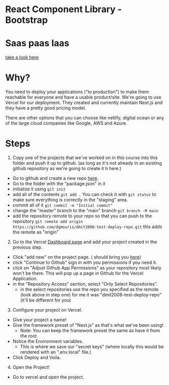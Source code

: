 # React Component Library - Bootstrap

# Saas paas Iaas

[take a look here](saas_paas_iaas.excalidraw)


# Why?

You need to deploy your applications ("to production") to make them reachable for everyone and have a usable product/site. We're going to use Vercel for our deployment. They created and currently maintain Next.js and they have a pretty good pricing model.

There are other options that you can choose like netlify, digital ocean or any of the large cloud companies like Google, AWS and Azure.

# Steps

1. Copy one of the projects that we've worked on in this course into this folder and push it up to github. (as long as it's not already in an existing github repository as we're going to create it h here.)
- Go to github and create a new repo [here](https://github.com/new).
- Go to the folder with the "package.json" in it
- initialize it using `git init`
- add all of the contents `git add .` You can check it with `git status` to make sure everything is correctly in the "staging" area.
- commit all of it `git commit -m "Initial commit"`
- change the "master" branch to the "main" branch `git branch -M main`
- add the repository remote to your repo so that you can push to the repository `git remote add origin https://github.com/dgmouris/dmit2008-test-deploy-repo.git` this adds the remote as "origin"
2. Go to the Vercel [Dashboard page](https://vercel.com/dashboard) and add your project created in the previous step.
- Click "add new" on the project page. ( should bring you [here](https://vercel.com/new))
- click "Continue to Github" sign in with you permissions if you need it.
- click on "Adjust Github App Permissions" as your repository most likely won't be there. This will pop up a page in Github for the Vercel Application.
- in the "Repository Access" section, select "Only Select Repositories".
	- in the select repositories use the repo you specified as the remote (look above in step one) for me it was "dmit2008-test-deploy-repo" (it'll be different for you)
3. Configure your project on Vercel.
- Give your project a name!
- Give the framework preset of "Next.js" as that's what we've been using!
	- Note: You can keep the framework preset the same as have it from the root.
- Notice the Environment variables.
	- This is where we save our "secret keys" (where locally this would be rendered with an ".env.local" file.)
- Click Deploy and Voila.
4.  Open the Project!
- Go to vercel and open the project.
